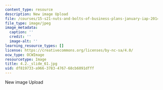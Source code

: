 ```yaml
---
content_type: resource
description: New image Upload
file: /courses/15-s21-nuts-and-bolts-of-business-plans-january-iap-2014/df819733a9663783476768cb6091dfff_4.2._slide_61.jpg
file_type: image/jpeg
image_metadata:
  caption: ''
  credit: ''
  image-alt: ''
learning_resource_types: []
license: https://creativecommons.org/licenses/by-nc-sa/4.0/
ocw_type: OCWImage
resourcetype: Image
title: 4.2._slide_61.jpg
uid: df819733-a966-3783-4767-68cb6091dfff
---
```

New image Upload
